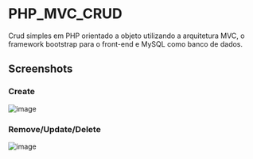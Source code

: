 # PHP_MVC_CRUD

Crud simples em PHP orientado a objeto utilizando a arquitetura MVC, o framework bootstrap para o front-end e MySQL como banco de dados.

## Screenshots
### Create
![image](https://github.com/PenguinGuerrilla/PHP_MVC_CRUD/assets/146377085/69ce98fa-b4d2-40c0-87e8-62b9ba63273b)
### Remove/Update/Delete
![image](https://github.com/PenguinGuerrilla/PHP_MVC_CRUD/assets/146377085/7ee13946-9bc4-4610-851c-464019d8a7a8)

